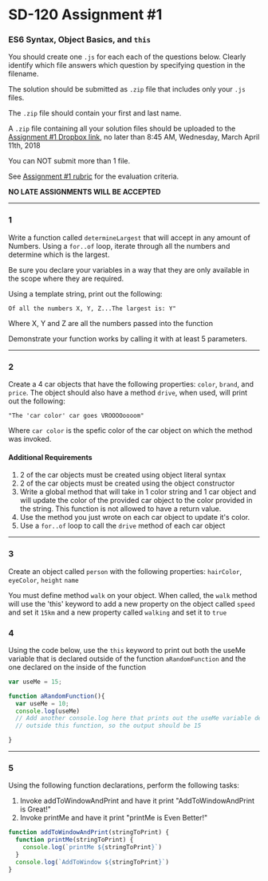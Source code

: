 # SD-120 Assignment #1

### ES6 Syntax, Object Basics, and `this`

You should create one `.js` for each each of the questions below. Clearly identify which file answers which question by specifying question in the filename.

The solution should be submitted as `.zip` file that includes only your `.js` files. 

The `.zip` file should contain your first and last name.

A `.zip` file containing all your solution files should be uploaded to the [Assignment #1 Dropbox link](https://www.dropbox.com/request/i8n7MmazvZGG1wwAfPAK), no later than 8:45 AM, Wednesday, March April 11th, 2018

You can NOT submit more than 1 file. 

See [Assignment #1 rubric](https://github.com/jniziol/ObjectOrientedJavascript/blob/master/SD120%20Assignment%20%231%20-%20Rubric.pdf) for the evaluation criteria.

**NO LATE ASSIGNMENTS WILL BE ACCEPTED**

---

### 1

Write a function called `determineLargest` that will accept in any amount of Numbers.
Using a `for..of` loop, iterate through all the numbers and determine which is the largest.

Be sure you declare your variables in a way that they are only available in the scope where they are required.

Using a template string, print out the following:

```
Of all the numbers X, Y, Z...The largest is: Y" 
```

Where X, Y and Z are all the numbers passed into the function

Demonstrate your function works by calling it with at least 5 parameters.

---
### 2

Create a 4 car objects that have the following properties: `color`, `brand`, and `price`. The object should also have a method `drive`, when used, will print out the following:

```
"The 'car color' car goes VROOOOoooom"

```

Where `car color` is the spefic color of the car object on which the method was invoked.

#### Additional Requirements
1. 2 of the car objects must be created using object literal syntax
2. 2 of the car objects must be created using the object constructor
3. Write a global method that will take in 1 color string and 1 car object and will update the color of the provided car object to the color provided in the string. This function is not allowed to have a return value.
4. Use the method you just wrote on each car object to update it's color.
5. Use a `for..of` loop to call the `drive` method of each car object

---

### 3

Create an object called `person` with the following properties: `hairColor`, `eyeColor`, `height`
`name`

You must define method `walk` on your object. When called, the `walk` method will use the 'this' keyword to add a new property on the object called `speed` and set it `15km` and a new property called `walking` and set it to `true`

### 4

Using the code below, use the `this` keyword to print out both the useMe variable that is declared outside of the function `aRandomFunction` and the one declared on the inside of the function

```javascript
var useMe = 15;

function aRandomFunction(){
  var useMe = 10;
  console.log(useMe)
  // Add another console.log here that prints out the useMe variable declared
  // outside this function, so the output should be 15  

}
```

---

### 5

Using the following function declarations, perform the following tasks:
1. Invoke addToWindowAndPrint and have it print "AddToWindowAndPrint is Great!"
2. Invoke printMe and have it print "printMe is Even Better!"

```javascript
function addToWindowAndPrint(stringToPrint) {
  function printMe(stringToPrint) {
    console.log(`printMe ${stringToPrint}`)
  }
  console.log(`AddToWindow ${stringToPrint}`)
} 
```
